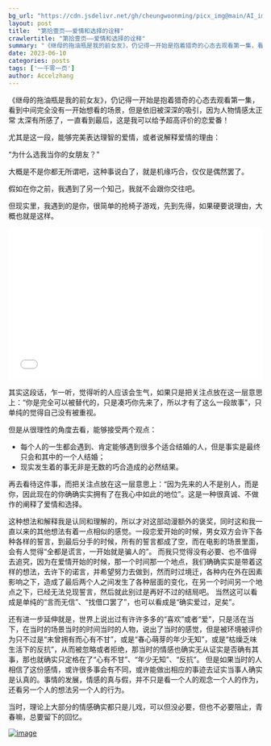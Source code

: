 ```yaml
---
bg_url: "https://cdn.jsdelivr.net/gh/cheungwoonming/picx_img@main/AI_img/AI-image-017.jpg"
layout: post
title:  "第拾壹页——爱情和选择的诠释"
crawlertitle: "第拾壹页——爱情和选择的诠释"
summary: "《继母的拖油瓶是我的前女友》，仍记得一开始是抱着猎奇的心态去观看第一集，看到中间完全没有一开始想看的场景，但是依旧被深深的吸引..."
date: 2023-06-10
categories: posts
tags: ['一千零一页']
author: Accelzhang
---
```


《继母的拖油瓶是我的前女友》，仍记得一开始是抱着猎奇的心态去观看第一集，看到中间完全没有一开始想看的场景，但是依旧被深深的吸引，因为人物情感太正常 太深有所感了，一直看到最后，这是我可以给予超高评价的恋爱番！

尤其是这一段，能够完美表达理智的爱情，或者说解释爱情的理由：

“为什么选我当你的女朋友？”

大概是不是你都无所谓吧，这种事说白了，就是机缘巧合，仅仅是偶然罢了。

假如在你之前，我遇到了另一个知己，我就不会跟你交往吧。

但现实里，我遇到的是你，很简单的抢椅子游戏，先到先得，如果硬要说理由，大概也就是这样。

<div style="position: relative; padding: 30% 45%;">
<iframe style="position: absolute; width: 100%; height: 100%; left: 0; top: 0;"  src="//player.bilibili.com/player.html?aid=272006884&bvid=BV1Yc41137iu&cid=1157499982&page=1" scrolling="no" border="0" frameborder="no" framespacing="0" allowfullscreen="true"> </iframe>
</div>

其实这段话，乍一听，觉得听的人应该会生气，如果只是把关注点放在这一层意思上：“你是完全可以被替代的，只是凑巧你先来了，所以才有了这么一段故事”，只单纯的觉得自己没有被重视。

但是从很理性的角度去看，能够接受两个观点：
- 每个人的一生都会遇到、肯定能够遇到很多个适合结婚的人，但是事实是最终只会和其中的一个人结婚；
- 现实发生着的事无非是无数的巧合造成的必然结果。

再去看待这件事，而把关注点放在这一层意思上：“因为先来的人不是别人，而是你，因此现在的你确确实实拥有了在我心中如此的地位”。这是一种很真诚、不做作的阐释了爱情和选择。

这种想法和解释我是认同和理解的，所以才对这部动漫额外的褒奖，同时这和我一直以来的其他想法有着一点相似的感觉。一段恋爱开始的时候，男女双方会许下各种各样的誓言，到最后分手的时候，所有的誓言都成了空，而在电影的场景里面，会有人觉得“全都是谎言，一开始就是骗人的”。
而我只觉得没有必要、也不值得去追究，因为在爱情开始的时候，那一个时间那一个地点，我们确确实实是带着这样的想法，去许下的诺言，并希望努力去做到，然而时过境迁，各种内在外在因素影响之下，造成了最后两个人之间发生了各种层面的变化，在另一个时间另一个地点之下，已经无法兑现誓言，然后就此别过是再好不过的结局吧。
当然这可以看成是单纯的“言而无信”、“找借口罢了”，也可以看成是“确实爱过，足矣”。

还有进一步延伸就是，世界上说出过有许许多多的“喜欢”或者“爱”，只是活在当下，在当时的场景当时的时间当时的人物，说出了当时的感觉，但是被环境被评价为只不过是“未曾拥有而心有不甘”，或是“春心萌芽的年少无知”，或是“枯燥乏味生活下的反抗”，从而被忽略或者拒绝，那当时的情感也确实无从证实是否确有其事，那也就确实只定格在了“心有不甘”、“年少无知”、“反抗”。
但是如果当时的人相信了这份感情，或许很多事会有不同，或许能做出相应的事迹去证实当事人确实是认真的。事情的发展，情感的真与假，并不只是看一个人的观念一个人的作为，还看另一个人的想法另一个人的行为。

当时，理论上大部分的情感确实都只是儿戏，可以但没必要，但也不必要阻止，青春嘛，总要留下的回忆。

[![image](https://cdn.jsdelivr.net/gh/cheungwoonming/picx_img@main/AI_img/AI-image-017.jpg)](https://cdn.jsdelivr.net/gh/cheungwoonming/picx_img@main/AI_img/AI-image-017.jpg)
